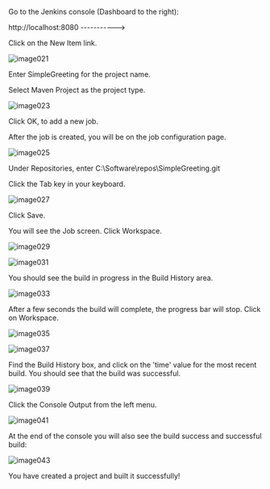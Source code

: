 
Go to the Jenkins console (Dashboard to the right):

http://localhost:8080 ----------->
	
Click on the New Item link.

![image021](https://user-images.githubusercontent.com/558905/37422371-78187f48-2791-11e8-964d-1fc87349a14b.jpg)

Enter SimpleGreeting for the project name.

Select Maven Project as the project type.

![image023](https://user-images.githubusercontent.com/558905/37422373-78430e5c-2791-11e8-8520-049501cf5a5a.png)

Click OK, to add a new job.

After the job is created, you will be on the job configuration page.
	
![image025](https://user-images.githubusercontent.com/558905/37422377-78677792-2791-11e8-8471-635510efbe8a.png)

Under Repositories, enter C:\Software\repos\SimpleGreeting.git

Click the Tab key in your keyboard.

![image027](https://user-images.githubusercontent.com/558905/37422379-7882bb88-2791-11e8-8180-047dd12f098e.png)

Click Save.

You will see the Job screen. Click Workspace.

![image029](https://user-images.githubusercontent.com/558905/37422381-78a3a884-2791-11e8-8a5f-f6e047581073.png)

![image031](https://user-images.githubusercontent.com/558905/37422383-78c4959e-2791-11e8-98da-38616443c888.jpg)

You should see the build in progress in the Build History area.

![image033](https://user-images.githubusercontent.com/558905/37422385-78e91dba-2791-11e8-9c68-348f4a86ef4c.png)

After a few seconds the build will complete, the progress bar will stop. Click on Workspace.

![image035](https://user-images.githubusercontent.com/558905/37422387-790adb9e-2791-11e8-95a3-ba480c04ba3a.jpg)

![image037](https://user-images.githubusercontent.com/558905/37422389-792d96a2-2791-11e8-8027-db9bf3616c6f.png)

Find the Build History box, and click on the 'time' value for the most recent build. You should see that the build was successful.

![image039](https://user-images.githubusercontent.com/558905/37422391-794e412c-2791-11e8-81b0-ff7661038398.png)

Click the Console Output from the left menu.

![image041](https://user-images.githubusercontent.com/558905/37422394-799da9a6-2791-11e8-8548-37f4b9a7eeaa.png)

At the end of the console you will also see the build success and successful build:

![image043](https://user-images.githubusercontent.com/558905/37422396-79bf0650-2791-11e8-9b2b-838f7220770b.png)

You have created a project and built it successfully!
